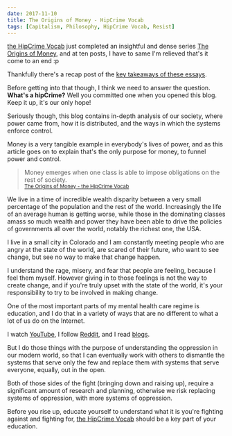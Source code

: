 ```yaml
---
date: 2017-11-10
title: The Origins of Money - HipCrime Vocab
tags: [Capitalism, Philosophy, HipCrime Vocab, Resist]
---
```


[the HipCrime Vocab](http://hipcrimevocab.com) just completed an insightful and dense series [The Origins of Money](http://hipcrimevocab.com/2017/11/10/the-origin-of-money-key-takeaways/), and at ten posts, I have to same I'm relieved that's it come to an end :p

Thankfully there's a recap post of the [key takeaways of these essays](http://hipcrimevocab.com/2017/11/10/the-origin-of-money-key-takeaways/).

Before getting into that though, I think we need to answer the question.
**What's a hipCrime?** Well you committed one when you opened this blog. Keep it up, it's our only hope!

Seriously though, this blog contains in-depth analysis of our society, where power came from, how it is distributed, and the ways in which the systems enforce control.

Money is a very tangible example in everybody's lives of power, and as this article goes on to explain that's the only purpose for money, to funnel power and control.

> Money emerges when one class is able to impose obligations on the rest of society.
> <br>
> <small>[The Origins of Money - the HipCrime Vocab](http://hipcrimevocab.com/2017/11/10/the-origin-of-money-key-takeaways/)</small>

We live in a time of incredible wealth disparity between a very small percentage of the population and the rest of the world. Increasingly the life of an average human is getting worse, while those in the dominating classes amass so much wealth and power they have been able to drive the policies of governments all over the world, notably the richest one, the USA.

I live in a small city in Colorado and I am constantly meeting people who are angry at the state of the world, are scared of their future, who want to see change, but see no way to make that change happen.

I understand the rage, misery, and fear that people are feeling, because I feel them myself. However giving in to those feelings is not the way to create change, and if you're truly upset with the state of the world, it's your responsibility to try to be involved in making change.

One of the most important parts of my mental health care regime is education, and I do that in a variety of ways that are no different to what a lot of us do on the Internet.

I watch [YouTube](https://youtube.com/contrapoints), I follow [Reddit](https://reddit.com/latestagecapitalism), and I read [blogs](http://hipcrimevocab.com).

But I do those things with the purpose of understanding the oppression in our modern world, so that I can eventually work with others to dismantle the systems that serve only the few and replace them with systems that serve everyone, equally, out in the open.

Both of those sides of the fight (bringing down and raising up), require a significant amount of research and planning, otherwise we risk replacing systems of oppression, with more systems of oppression.

Before you rise up, educate yourself to understand what it is you're fighting against and fighting for, [the HipCrime Vocab](http://hipcrimevocab.com) should be a key part of your education.
